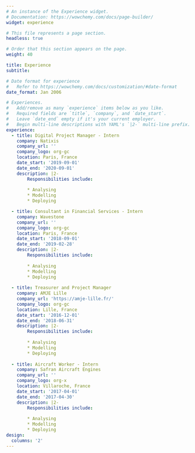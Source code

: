 ```yaml
---
# An instance of the Experience widget.
# Documentation: https://wowchemy.com/docs/page-builder/
widget: experience

# This file represents a page section.
headless: true

# Order that this section appears on the page.
weight: 40

title: Experience
subtitle:

# Date format for experience
#   Refer to https://wowchemy.com/docs/customization/#date-format
date_format: Jan 2006

# Experiences.
#   Add/remove as many `experience` items below as you like.
#   Required fields are `title`, `company`, and `date_start`.
#   Leave `date_end` empty if it's your current employer.
#   Begin multi-line descriptions with YAML's `|2-` multi-line prefix.
experience:
  - title: Digital Project Manager - Intern
    company: Natixis
    company_url: ''
    company_logo: org-gc
    location: Paris, France
    date_start: '2019-09-01'
    date_end: '2020-09-01'
    description: |2-
        Responsibilities include:
        
        * Analysing
        * Modelling
        * Deploying

  - title: Consultant in Financial Services - Intern
    company: Wavestone
    company_url: ''
    company_logo: org-gc
    location: Paris, France
    date_start: '2018-09-01'
    date_end: '2019-02-28'
    description: |2-
        Responsibilities include:
        
        * Analysing
        * Modelling
        * Deploying
        
  - title: Treasurer and Project Manager
    company: AMJE Lille
    company_url: 'https://amje-lille.fr/'
    company_logo: org-gc
    location: Lille, France
    date_start: '2016-12-01'
    date_end: '2018-06-31'
    description: |2-
        Responsibilities include:
        
        * Analysing
        * Modelling
        * Deploying
        
  - title: Aircraft Worker - Intern
    company: Safran Aircraft Engines
    company_url: ''
    company_logo: org-x
    location: Villaroche, France
    date_start: '2017-04-01'
    date_end: '2017-04-30'
    description: |2-
        Responsibilities include:
        
        * Analysing
        * Modelling
        * Deploying
design:
  columns: '2'
---
```


